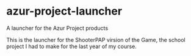 # azur-project-launcher
A launcher for the Azur Project products

This is the launcher for the ShooterPAP virsion of the Game, the school project I had to make for the last year of my course.
